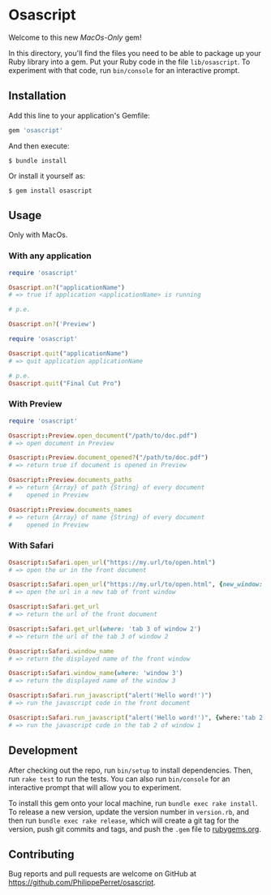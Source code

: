 # Osascript

Welcome to this new *MacOs-Only* gem!

In this directory, you'll find the files you need to be able to 
package up your Ruby library into a gem. Put your Ruby code in 
the file `lib/osascript`. To experiment with that code, run `bin/console` for an interactive prompt.

## Installation

Add this line to your application's Gemfile:

```ruby
gem 'osascript'
```

And then execute:

    $ bundle install

Or install it yourself as:

    $ gem install osascript

## Usage

Only with MacOs.

### With any application

~~~ruby
require 'osascript'

Osascript.on?("applicationName")
# => true if application <applicationName> is running

# p.e.

Osascript.on?('Preview')

~~~

~~~ruby
require 'osascript'

Osascript.quit("applicationName")
# => quit application applicationName

# p.e.
Osascript.quit("Final Cut Pro")

~~~

### With Preview

~~~ruby
require 'osascript'

Osascript::Preview.open_document("/path/to/doc.pdf")
# => open document in Preview

Osascript::Preview.document_opened?("/path/to/doc.pdf")
# => return true if document is opened in Preview

Osascript::Preview.documents_paths
# => return {Array} of path {String} of every document
#    opened in Preview

Osascript::Preview.documents_names
# => return {Array} of name {String} of every document
#    opened in Preview
~~~

### With Safari

~~~ruby
Osascript::Safari.open_url("https://my.url/to/open.html")
# => open the ur in the front document

Osascript::Safari.open_url("https://my.url/to/open.html", {new_window: true})
# => open the url in a new tab of front window

Osascript::Safari.get_url
# => return the url of the front document

Osascript::Safari.get_url(where: 'tab 3 of window 2')
# => return the url of the tab 3 of window 2

Osascript::Safari.window_name
# => return the displayed name of the front window

Osascript::Safari.window_name(where: 'window 3')
# => return the displayed name of the window 3

Osascript::Safari.run_javascript("alert('Hello word!')")
# => run the javascript code in the front document

Osascript::Safari.run_javascript("alert('Hello word!')", {where:'tab 2 of window 1'})
# => run the javascript code in the tab 2 of window 1

~~~


## Development

After checking out the repo, run `bin/setup` to install dependencies. Then, run `rake test` to run the tests. You can also run `bin/console` for an interactive prompt that will allow you to experiment.

To install this gem onto your local machine, run `bundle exec rake install`. To release a new version, update the version number in `version.rb`, and then run `bundle exec rake release`, which will create a git tag for the version, push git commits and tags, and push the `.gem` file to [rubygems.org](https://rubygems.org).

## Contributing

Bug reports and pull requests are welcome on GitHub at https://github.com/PhilippePerret/osascript.

